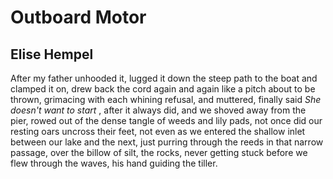 # Outboard Motor
## Elise Hempel
After my father unhooded it, lugged it down
the steep path to the boat and clamped it on,
drew back the cord again and again like a pitch
about to be thrown, grimacing with each
whining refusal, and muttered, finally said
 _She doesn't want to start_ , after it always did,
and we shoved away from the pier, rowed out of the dense
tangle of weeds and lily pads, not once
did our resting oars uncross their feet,
not even as we entered the shallow inlet
between our lake and the next, just purring through
the reeds in that narrow passage, over the billow
of silt, the rocks, never getting stuck before
we flew through the waves, his hand guiding the tiller.